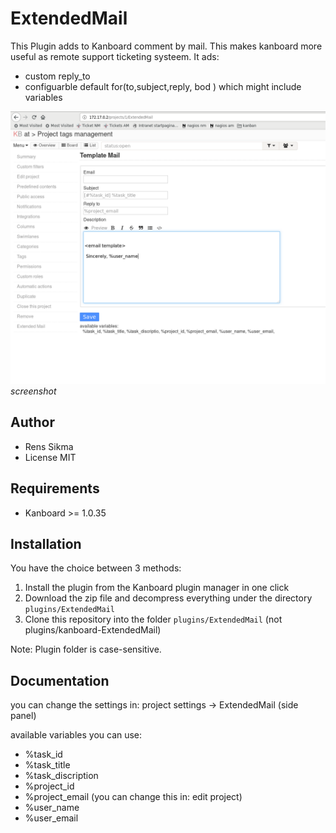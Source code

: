 ExtendedMail
==============================

This Plugin adds to Kanboard comment by mail. This makes kanboard more useful as remote support ticketing systeem.
It ads:

* custom reply_to
* configuarble default for(to,subject,reply, bod ) which might include variables

![screenshot](doc/Screenshot_20180227_165528.png)*screenshot*


Author
------

- Rens Sikma
- License MIT

Requirements
------------

- Kanboard >= 1.0.35

Installation
------------

You have the choice between 3 methods:

1. Install the plugin from the Kanboard plugin manager in one click
2. Download the zip file and decompress everything under the directory `plugins/ExtendedMail`
3. Clone this repository into the folder `plugins/ExtendedMail` (not plugins/kanboard-ExtendedMail)

Note: Plugin folder is case-sensitive.

Documentation
-------------

you can change the settings in: project settings -> ExtendedMail (side panel)

available variables you can use:

* %task_id
* %task_title
* %task_discription
* %project_id
* %project_email    (you can change this in: edit project)
* %user_name
* %user_email

